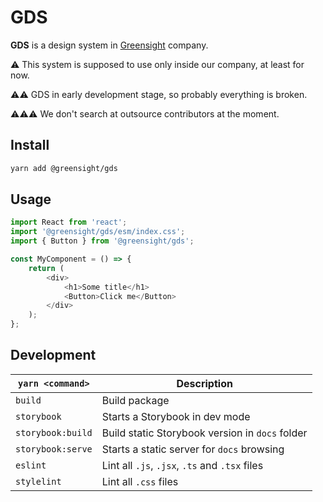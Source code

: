 # GDS

**GDS** is a design system in [Greensight](https://greensight.pro/) company.

⚠️ This system is supposed to use only inside our company, at least for now.

⚠️⚠️ GDS in early development stage, so probably everything is broken.

⚠️⚠️⚠️ We don't search at outsource contributors at the moment.

## Install

```bash
yarn add @greensight/gds
```

## Usage

```js
import React from 'react';
import '@greensight/gds/esm/index.css';
import { Button } from '@greensight/gds';

const MyComponent = () => {
    return (
        <div>
            <h1>Some title</h1>
            <Button>Click me</Button>
        </div>
    );
};
```

## Development

| `yarn <command>`  | Description                                     |
| ----------------- | ----------------------------------------------- |
| `build`           | Build package                                   |
| `storybook`       | Starts a Storybook in dev mode                  |
| `storybook:build` | Build static Storybook version in `docs` folder |
| `storybook:serve` | Starts a static server for `docs` browsing      |
| `eslint`          | Lint all `.js`, `.jsx`, `.ts` and `.tsx` files  |
| `stylelint`       | Lint all `.css` files                           |

